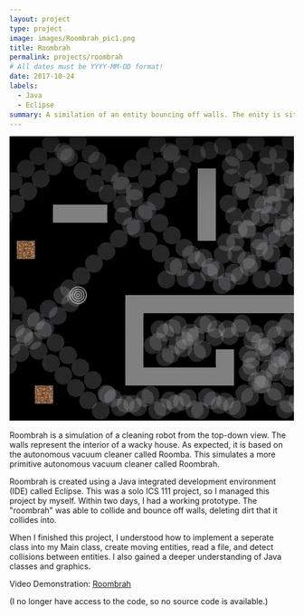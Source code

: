 ```yaml
---
layout: project
type: project
image: images/Roombrah_pic1.png
title: Roombrah
permalink: projects/roombrah
# All dates must be YYYY-MM-DD format!
date: 2017-10-24
labels:
  - Java
  - Eclipse
summary: A similation of an entity bouncing off walls. The enity is situated in a way where it will eventually "collect" all the dirt.
---
```


<img class="ui medium right floated rounded image" src="../images/Roombrah_pic2.png">

Roombrah is a simulation of a cleaning robot from the top-down view. The walls represent the interior of a wacky house. As expected, it is based on the autonomous vacuum cleaner called Roomba. This simulates a more primitive autonomous vacuum cleaner called Roombrah.

Roombrah is created using a Java integrated development environment (IDE) called Eclipse. This was a solo ICS 111 project, so I managed this project by myself. Within two days, I had a working prototype. The "roombrah" was able to collide and bounce off walls, deleting dirt that it collides into.

When I finished this project, I understood how to implement a seperate class into my Main class, create moving entities, read a file, and detect collisions between entities. I also gained a deeper understanding of Java classes and graphics.

Video Demonstration: <a href="https://www.youtube.com/watch?v=t_EQsXMiV7o&t=26s">Roombrah</a>

(I no longer have access to the code, so no source code is available.)
